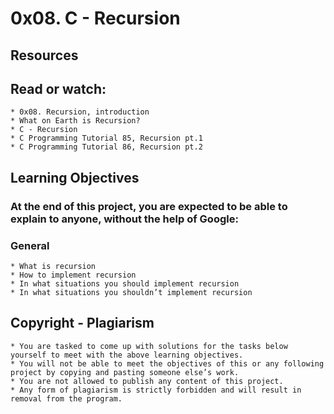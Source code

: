 # 0x08. C - Recursion

## Resources

## Read or watch:
	* 0x08. Recursion, introduction
	* What on Earth is Recursion?
	* C - Recursion
	* C Programming Tutorial 85, Recursion pt.1
	* C Programming Tutorial 86, Recursion pt.2

## Learning Objectives

### At the end of this project, you are expected to be able to explain to anyone, without the help of Google:

### General
	* What is recursion
	* How to implement recursion
	* In what situations you should implement recursion
	* In what situations you shouldn’t implement recursion

## Copyright - Plagiarism
	* You are tasked to come up with solutions for the tasks below yourself to meet with the above learning objectives.
	* You will not be able to meet the objectives of this or any following project by copying and pasting someone else’s work.
	* You are not allowed to publish any content of this project.
	* Any form of plagiarism is strictly forbidden and will result in removal from the program.


